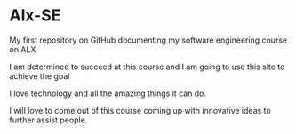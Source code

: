 # Alx-SE

My first repository on GitHub documenting my software engineering course on ALX

I am determined to succeed at this course and I am going to use this site to achieve the goal

I love technology and all the amazing things it can do. 

I will love to come out of this course coming up with innovative ideas to further assist people.
